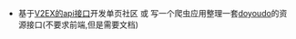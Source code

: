 - 基于[V2EX的api接口](https://www.v2ex.com/p/7v9TEc53)开发单页社区 或 写一个爬虫应用整理一套[doyoudo](http://www.doyoudo.com/)的资源接口(不要求前端,但是需要文档)
